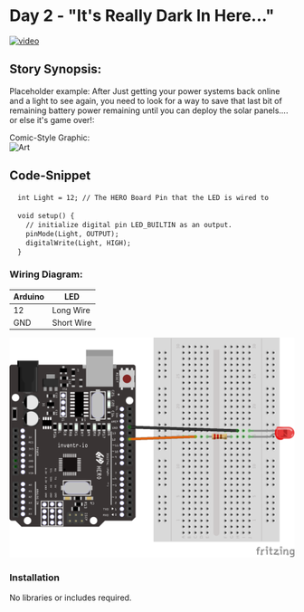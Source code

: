 # Day 2 - "It's Really Dark In Here..."


[![video](https://github.com/inventrdotio/AdventureKit30Days/blob/main/Youtube.png)](https://www.youtube.com/watch?v=0IulLD1Q1ZM&list=PL-ykYLZSERMSZFH8_4zQx4BMWpt4aG1kr&index=2)

## Story Synopsis:

Placeholder example: After Just getting your power systems back online and a light to see again, you need to look for a way to save that last bit of remaining battery power remaining until you can deploy the solar panels.... or else it's game over!:

Comic-Style Graphic: <br>
![Art](https://github.com/inventrdotio/AdventureKit30Days/blob/main/Art/sample.jpg "Art")


## Code-Snippet
```
  int Light = 12; // The HERO Board Pin that the LED is wired to

  void setup() {
    // initialize digital pin LED_BUILTIN as an output.
    pinMode(Light, OUTPUT);
    digitalWrite(Light, HIGH);
  }
```

### Wiring Diagram:
| Arduino | LED |
| --- | --- |
| 12 | Long Wire |
| GND | Short Wire |

<img src="Day2.png">

### Installation
No libraries or includes required.
